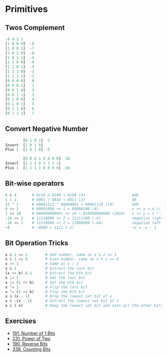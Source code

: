 # Primitives

## Twos Complement
```py
-8 4 2 1
[1 0 0 0]  -8
[1 0 0 1]  -7
[1 0 1 0]  -6
[1 0 1 1]  -5
[1 1 0 0]  -4
[1 1 0 1]  -3
[1 1 1 0]  -2
[1 1 1 1]  -1
[0 0 0 0]   0
[0 0 0 1]   1
[0 0 1 0]   2
[0 0 1 1]   3
[0 1 0 0]   4
[0 1 0 1]   5
[0 1 1 0]   6
[0 1 1 1]   7
```

## Convert Negative Number
```py
        [0 1 0 1]  5
Invert  [1 0 1 0]
Plus 1  [1 0 1 0] -5

        [0 0 0 1 0 0 0 0]  16
Invert  [1 1 1 0 1 1 1 1]
Plus 1  [1 1 1 1 0 0 0 0] -16
```

## Bit-wise operators
```py
6 & 4       # 0110 & 0100 = 0100 (4)                     AND
1 | 2       # 0001 | 0010 = 0011 (3)                     OR
15 ^ 1      # 00001111 ^ 00000001 = 00001110 (14)        XOR
8 >> 1      # 00001000 >> 1 = 00000100 (4)               x >> y = x // 2^y
1 << 10     # 000000000001 << 10 = 010000000000 (1024)   x << y = x * 2^y
-16 >> 2    # 11110000 >> 2 = 11111100 (-4)              negative right shifting
-16 << 2    # 11110000 << 2 = 11000000 (-64)             negative left shifting
~0          # ~0000 = 1111 (-1)                          ~x = -x - 1
```

## Bit Operation Tricks
```py
x & 1 == 1        # Odd number, same as x % 2 == 1
x & 1 == 0        # Even number, same as x % 2 == 0
x >> 1            # Same as x / 2
x & 1             # Extract the last bit
(x >> k) & 1      # Extract the Kth bit
x |= 1            # Set the last bit
x |= (1 << k)     # Set the Kth bit
x ^= 1            # Flip the last bit
x ^= (1 << k)     # Flip the Kth bit
x & (x - 1)       # Drop the lowest set bit of x
x & ~(x - 1)      # Extract the lowest set bit of x
x & (-x)          # Keep the lowest set bit and sets all the other bits to 0
```

## Exercises

- [191. Number of 1 Bits](https://leetcode.com/problems/number-of-1-bits/)
- [231. Power of Two](https://leetcode.com/problems/power-of-two/)
- [190. Reverse Bits](https://leetcode.com/problems/reverse-bits/)
- [338. Counting Bits](https://leetcode.com/problems/counting-bits/)
